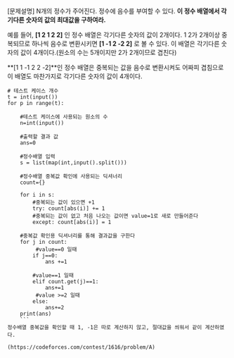 [문제설명]
 N개의 정수가 주어진다.  정수에 음수를 부여할 수 있다. **이 정수 배열에서 각기다른 숫자의 값의 최대값을 구하여라.**

 예를 들어, **[1 2 1 2 2]** 인 정수 배열은 각기다른 숫자의 값이 2개이다. 1 2가 2개이상 중복되므로 하나씩 음수로 변환시키면 **[1 -1 2 -2 2]** 로 볼 수 있다. 이 배열은 각기다른 숫자의 값이 4개이다.(원소의 수는 5개이지만 2가 2개이므로 겹친다)

 **[1 1 -1 2 2 -2]**인 정수 배열은 중복되는 값을 음수로 변환시켜도 어짜피 겹침으로 이 배열도 마찬가지로 각기다른 숫자의 값이 4개이다.
 
```
# 테스트 케이스 개수
t = int(input())
for p in range(t):
	
    #테스트 케이스에 사용되는 원소의 수 
    n=int(input())

	#출력할 결과 값
    ans=0
    
    #정수배열 입력
    s = list(map(int,input().split()))
    
    #정수배열 중복값 확인에 사용되는 딕셔너리
    count={}

    for i in s:
    	#중복되는 값이 있으면 +1
        try: count[abs(i)] += 1
        #중복되는 값이 없고 처음 나오는 값이면 value=1로 새로 만들어준다
        except: count[abs(i)] = 1
    
    #중복값 확인용 딕셔너리를 통해 결과값을 구한다
    for j in count:
    	 #value==0 일때
        if j==0:
            ans +=1
        
        #value==1 일때
        elif count.get(j)==1:
            ans+=1
         #value >=2 일때
        else:
            ans+=2
    print(ans)
    ```
정수배열 중복값을 확인할 때 1, -1은 따로 계산하지 않고, 절대값을 씌워서 같이 계산하였다.

(https://codeforces.com/contest/1616/problem/A)

